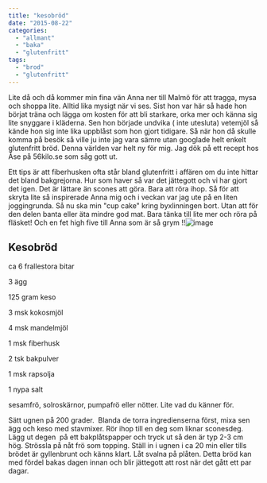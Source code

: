 ```yaml
---
title: "kesobröd"
date: "2015-08-22"
categories: 
  - "allmant"
  - "baka"
  - "glutenfritt"
tags: 
  - "brod"
  - "glutenfritt"
---
```


Lite då och då kommer min fina vän Anna ner till Malmö för att tragga, mysa och shoppa lite. Alltid lika mysigt när vi ses. Sist hon var här så hade hon börjat träna och lägga om kosten för att bli starkare, orka mer och känna sig lite snyggare i kläderna. Sen hon började undvika ( inte utesluta) vetemjöl så kände hon sig inte lika uppblåst som hon gjort tidigare. Så när hon då skulle komma på besök så ville ju inte jag vara sämre utan googlade helt enkelt glutenfritt bröd. Denna världen var helt ny för mig. Jag dök på ett recept hos Åse på 56kilo.se som såg gott ut.

Ett tips är att fiberhusken ofta står bland glutenfritt i affären om du inte hittar det bland bakgrejorna. Hur som haver så var det jättegott och vi har gjort det igen. Det är lättare än scones att göra. Bara att röra ihop. Så för att skryta lite så inspirerade Anna mig och i veckan var jag ute på en liten joggingrunda. Så nu ska min "cup cake" kring byxlinningen bort. Utan att för den delen banta eller äta mindre god mat. Bara tänka till lite mer och röra på fläsket! Och en fet high five till Anna som är så grym !!![![image](images/image4-1020x765.jpg)](http://import.local/wp-content/uploads/2015/08/image4.jpg)

## Kesobröd

ca 6 frallestora bitar

3 ägg

125 gram keso

3 msk kokosmjöl

4 msk mandelmjöl

1 msk fiberhusk

2 tsk bakpulver

1 msk rapsolja

1 nypa salt

sesamfrö, solroskärnor, pumpafrö eller nötter. Lite vad du känner för.

Sätt ugnen på 200 grader.  Blanda de torra ingredienserna först, mixa sen ägg och keso med stavmixer. Rör ihop till en deg som liknar sconesdeg. Lägg ut degen  på ett bakplåtspapper och tryck ut så den är typ 2-3 cm hög. Strössla på nåt frö som topping. Ställ in i ugnen i ca 20 min eller tills brödet är gyllenbrunt och känns klart. Låt svalna på plåten. Detta bröd kan med fördel bakas dagen innan och blir jättegott att rost när det gått ett par dagar.
